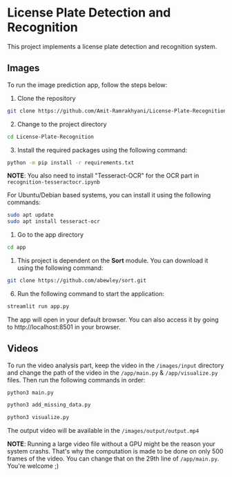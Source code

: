 # License Plate Detection and Recognition

This project implements a license plate detection and recognition system. 

## Images

To run the image prediction app, follow the steps below:

1. Clone the repository

```bash
git clone https://github.com/Amit-Ramrakhyani/License-Plate-Recognition.git
```

2. Change to the project directory
```bash
cd License-Plate-Recognition
```

3. Install the required packages using the following command:
```bash
python -m pip install -r requirements.txt
```

**NOTE**: You also need to install "Tesseract-OCR" for the OCR part in `recognition-tesseractocr.ipynb`

For Ubuntu/Debian based systems, you can install it using the following commands:

```bash
sudo apt update
sudo apt install tesseract-ocr
```

1. Go to the app directory
```bash
cd app
```

1. This project is dependent on the **Sort** module. You can download it using the following command: 

```bash
git clone https://github.com/abewley/sort.git
```

6. Run the following command to start the application:
```bash
streamlit run app.py
```

The app will open in your default browser. You can also access it by going to http://localhost:8501 in your browser.

## Videos

To run the video analysis part, keep the video in the `/images/input` directory and change the path of the video in the `/app/main.py` & `/app/visualize.py` files. Then run the following commands in order:

```bash
python3 main.py
```

```bash
python3 add_missing_data.py
```

```bash
python3 visualize.py
```

The output video will be available in the `/images/output/output.mp4`

**NOTE**: Running a large video file without a GPU might be the reason your system crashs. That's why the computation is made to be done on only 500 frames of the video. You can change that on the 29th line of `/app/main.py`. You're welcome ;)